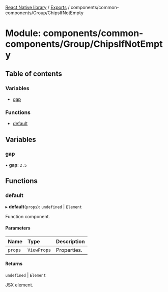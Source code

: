 [React Native library](../index.md) / [Exports](../modules.md) / components/common-components/Group/ChipsIfNotEmpty

# Module: components/common-components/Group/ChipsIfNotEmpty

## Table of contents

### Variables

- [gap](components_common_components_Group_ChipsIfNotEmpty.md#gap)

### Functions

- [default](components_common_components_Group_ChipsIfNotEmpty.md#default)

## Variables

### gap

• **gap**: ``2.5``

## Functions

### default

▸ **default**(`props`): `undefined` \| `Element`

Function component.

#### Parameters

| Name | Type | Description |
| :------ | :------ | :------ |
| `props` | `ViewProps` | Properties. |

#### Returns

`undefined` \| `Element`

JSX element.
